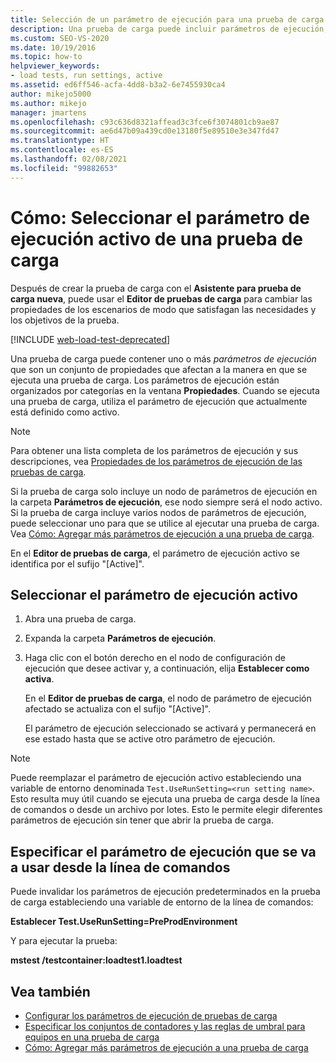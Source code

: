 ```yaml
---
title: Selección de un parámetro de ejecución para una prueba de carga
description: Una prueba de carga puede incluir parámetros de ejecución, que son propiedades que afectan a la manera en que se ejecuta una prueba de carga. Aprenda a seleccionar el parámetro de ejecución activo.
ms.custom: SEO-VS-2020
ms.date: 10/19/2016
ms.topic: how-to
helpviewer_keywords:
- load tests, run settings, active
ms.assetid: ed6ff546-acfa-4dd8-b3a2-6e7455930ca4
author: mikejo5000
ms.author: mikejo
manager: jmartens
ms.openlocfilehash: c93c636d8321affead3c3fce6f3074801cb9ae87
ms.sourcegitcommit: ae6d47b09a439cd0e13180f5e89510e3e347fd47
ms.translationtype: HT
ms.contentlocale: es-ES
ms.lasthandoff: 02/08/2021
ms.locfileid: "99882653"
---
```

# <a name="how-to-select-the-active-run-setting-for-a-load-test"></a>Cómo: Seleccionar el parámetro de ejecución activo de una prueba de carga

Después de crear la prueba de carga con el **Asistente para prueba de carga nueva**, puede usar el **Editor de pruebas de carga** para cambiar las propiedades de los escenarios de modo que satisfagan las necesidades y los objetivos de la prueba.

[!INCLUDE [web-load-test-deprecated](includes/web-load-test-deprecated.md)]

Una prueba de carga puede contener uno o más *parámetros de ejecución* que son un conjunto de propiedades que afectan a la manera en que se ejecuta una prueba de carga. Los parámetros de ejecución están organizados por categorías en la ventana **Propiedades**. Cuando se ejecuta una prueba de carga, utiliza el parámetro de ejecución que actualmente está definido como activo.

> [!NOTE]
> Para obtener una lista completa de los parámetros de ejecución y sus descripciones, vea [Propiedades de los parámetros de ejecución de las pruebas de carga](../test/load-test-run-settings-properties.md).

Si la prueba de carga solo incluye un nodo de parámetros de ejecución en la carpeta **Parámetros de ejecución**, ese nodo siempre será el nodo activo. Si la prueba de carga incluye varios nodos de parámetros de ejecución, puede seleccionar uno para que se utilice al ejecutar una prueba de carga. Vea [Cómo: Agregar más parámetros de ejecución a una prueba de carga](../test/how-to-add-additional-run-settings-to-a-load-test.md).

En el **Editor de pruebas de carga**, el parámetro de ejecución activo se identifica por el sufijo "[Active]".

## <a name="select-the-active-run-setting"></a>Seleccionar el parámetro de ejecución activo

1. Abra una prueba de carga.

2. Expanda la carpeta **Parámetros de ejecución**.

3. Haga clic con el botón derecho en el nodo de configuración de ejecución que desee activar y, a continuación, elija **Establecer como activa**.

     En el **Editor de pruebas de carga**, el nodo de parámetro de ejecución afectado se actualiza con el sufijo "[Active]".

     El parámetro de ejecución seleccionado se activará y permanecerá en ese estado hasta que se active otro parámetro de ejecución.

> [!NOTE]
> Puede reemplazar el parámetro de ejecución activo estableciendo una variable de entorno denominada `Test.UseRunSetting=<run setting name>`. Esto resulta muy útil cuando se ejecuta una prueba de carga desde la línea de comandos o desde un archivo por lotes. Esto le permite elegir diferentes parámetros de ejecución sin tener que abrir la prueba de carga.

## <a name="specify-the-run-setting-to-use-from-the-command-line"></a>Especificar el parámetro de ejecución que se va a usar desde la línea de comandos

Puede invalidar los parámetros de ejecución predeterminados en la prueba de carga estableciendo una variable de entorno de la línea de comandos:

**Establecer Test.UseRunSetting=PreProdEnvironment**

Y para ejecutar la prueba:

**mstest /testcontainer:loadtest1.loadtest**

## <a name="see-also"></a>Vea también

- [Configurar los parámetros de ejecución de pruebas de carga](../test/configure-load-test-run-settings.md)
- [Especificar los conjuntos de contadores y las reglas de umbral para equipos en una prueba de carga](../test/specify-counter-sets-and-threshold-rules-for-load-testing.md)
- [Cómo: Agregar más parámetros de ejecución a una prueba de carga](../test/how-to-add-additional-run-settings-to-a-load-test.md)
